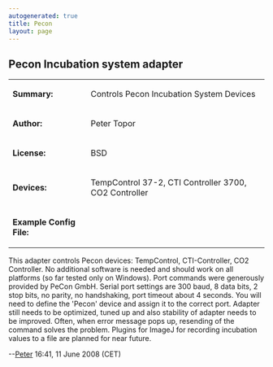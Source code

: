 ```yaml
---
autogenerated: true
title: Pecon
layout: page
---
```


## Pecon Incubation system adapter

<table>
<tr>
<td markdown="1">

**Summary:**

</td>
<td markdown="1">

Controls Pecon Incubation System Devices

</td>
</tr>
<tr>
<td markdown="1">

**Author:**

</td>
<td markdown="1">

Peter Topor

</td>
</tr>
<tr>
<td markdown="1">

**License:**

</td>
<td markdown="1">

BSD

</td>
</tr>
<tr>
<td markdown="1">

**Devices:**

</td>
<td markdown="1">

TempControl 37-2, CTI Controller 3700, CO2 Controller

</td>
</tr>
<tr>
<td markdown="1">

**Example Config File:**

</td>
<td markdown="1">
</td>
</tr>
</table>

This adapter controls Pecon devices: TempControl, CTI-Controller, CO2
Controller. No additional software is needed and should work on all
platforms (so far tested only on Windows). Port commands were generously
provided by PeCon GmbH. Serial port settings are 300 baud, 8 data bits,
2 stop bits, no parity, no handshaking, port timeout about 4 seconds.
You will need to define the 'Pecon' device and assign it to the correct
port. Adapter still needs to be optimized, tuned up and also stability
of adapter needs to be improved. Often, when error message pops up,
resending of the command solves the problem. Plugins for ImageJ for
recording incubation values to a file are planned for near future.

--[Peter](/users/Peto "wikilink") 16:41, 11 June 2008 (CET)

